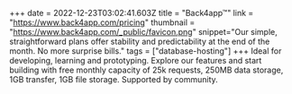 +++
date = 2022-12-23T03:02:41.603Z
title = "Back4app™"
link = "https://www.back4app.com/pricing"
thumbnail = "https://www.back4app.com/_public/favicon.png"
snippet="Our simple, straightforward plans offer stability and predictability at the end of the month. No more surprise bills."
tags = ["database-hosting"]
+++
Ideal for developing, learning and prototyping. 
Explore our features and start building with free monthly capacity of 25k requests, 
250MB data storage,
1GB transfer,
1GB file storage. 
Supported by community.
